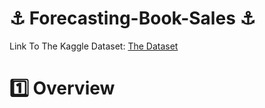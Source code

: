 # ⚓ Forecasting-Book-Sales ⚓

Link To The Kaggle Dataset: <a href="https://www.kaggle.com/datasets/oscarm524/forecasting-book-sales">The Dataset</a>

# 1️⃣ Overview

